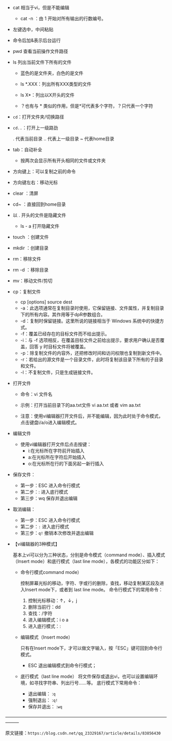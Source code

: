 - cat 相当于vi，但是不能编辑
  - cat -n ：由 1 开始对所有输出的行数编号。

- 左键选中，中间粘贴

- 命令后加&表示后台运行

- pwd 查看当前操作文件路径

- ls 列出当前文件下所有的文件
  - 蓝色的是文件夹，白色的是文件

  - ls *.XXX：列出所有XXX类型的文件
  - ls X*：列出以X开头的文件

  - ？也有与 * 类似的作用，但是*可代表多个字符，？只代表一个字符
- `cd`：打开文件夹/切换路径

- `cd..`：打开上一级路劲

  . 代表当前目录
  .. 代表上一级目录
  ~ 代表home目录

- tab：自动补全
   - 按两次会显示所有开头相同的文件或文件夹

- 方向键上：可以复制之前的命令
- 方向键左右：移动光标

- clear ：清屏

- cd~ ：直接回到home目录

- 以 . 开头的文件是隐藏文件
  - ls - a 打开隐藏文件


- touch ：创建文件
- mkdir ：创建目录
- rm：移除文件
- rm -d ：移除目录


- mv：移动文件/剪切
- cp：复制文件
  
  - cp [options] source dest
  - -a：此选项通常在复制目录时使用，它保留链接、文件属性，并复制目录下的所有内容。其作用等于dpR参数组合。
  - -d：复制时保留链接。这里所说的链接相当于 Windows 系统中的快捷方式。
  - -f：覆盖已经存在的目标文件而不给出提示。
  - -i：与 -f 选项相反，在覆盖目标文件之前给出提示，要求用户确认是否覆盖，回答 y 时目标文件将被覆盖。
  - -p：除复制文件的内容外，还把修改时间和访问权限也复制到新文件中。
  - -r：若给出的源文件是一个目录文件，此时将复制该目录下所有的子目录和文件。
  - -l：不复制文件，只是生成链接文件。


- 打开文件

  - 命令：vi 文件名
   - 示例：打开当前目录下的aa.txt文件     vi aa.txt 或者 vim aa.txt

   - 注意：使用vi编辑器打开文件后，并不能编辑，因为此时处于命令模式，点击键盘i/a/o进入编辑模式。

- 编辑文件

   - 使用vi编辑器打开文件后点击按键：
     - i:在光标所在字符前开始插入
     - a:在光标所在字符后开始插入
     - o:在光标所在行的下面另起一新行插入


- 保存文件：

  - 第一步：ESC  进入命令行模式
  - 第二步：:     进入底行模式
  - 第三步：wq     保存并退出编辑

- 取消编辑：

    - 第一步：ESC  进入命令行模式
  - 第二步：`:`    进入底行模式
  - 第三步：`q!`     撤销本次修改并退出编辑

- 【vi编辑器的3种模式】
  
    基本上vi可以分为三种状态，分别是命令模式（command mode）、插入模式（Insert mode）和底行模式（last line mode），各模式的功能区分如下：
  -  命令行模式command mode）
  
      控制屏幕光标的移动，字符、字或行的删除，查找，移动复制某区段及进入Insert mode下，或者到 last line mode。
      命令行模式下的常用命令：
      1. 控制光标移动：↑，↓，j
      2. 删除当前行：dd 
      3. 查找：/字符
      4. 进入编辑模式：i o a
      5. 进入底行模式：:
      
      
   - 编辑模式（Insert mode）
  
      只有在Insert mode下，才可以做文字输入，按「ESC」键可回到命令行模式。
      -  ESC 退出编辑模式到命令行模式；
      
   - 底行模式（last line mode）
     将文件保存或退出vi，也可以设置编辑环境，如寻找字符串、列出行号……等。
     底行模式下常用命令：
     - 退出编辑：   :`q`
     - 强制退出：   :`q!`
     - 保存并退出：  :`wq`


———————————————————————————————————————

原文链接：`https://blog.csdn.net/qq_23329167/article/details/83856430`





